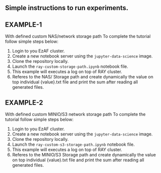 ## Simple instructions to run experiments.

## EXAMPLE-1
With defined custom NAS/network storage path
To complete the tutorial follow simple steps below:
1. Login to you EzAF cluster.
2. Create a new notebook server using the `jupyter-data-science` image.
3. Clone the repository locally.
4. Launch the `ray-custom-storage-path.ipynb` notebook file.
5. This example will executes a log on top of RAY cluster.
6. Referes to the NAS/ Storage path and create dynamically the value on top individual {value}.txt file and print the sum after reading all generated files.

## EXAMPLE-2
With defined custom MINIO/S3 network storage path
To complete the tutorial follow simple steps below:
1. Login to you EzAF cluster.
2. Create a new notebook server using the `jupyter-data-science` image.
3. Clone the repository locally.
4. Launch the `ray-custom-s3-storage-path.ipynb` notebook file.
5. This example will executes a log on top of RAY cluster.
6. Referes to the MINIO/S3 Storage path and create dynamically the value on top individual {value}.txt file and print the sum after reading all generated files.